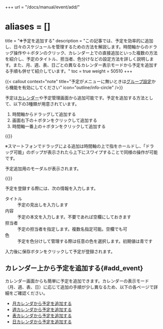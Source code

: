 +++
url = "/docs/manual/event/add/"
# aliases = []
title = "➕予定を追加する"
description = "この記事では、予定を効率的に追加し、日々のスケジュールを管理するための方法を解説します。時間軸からのドラッグ操作や＋ボタンのクリック、カレンダー上での直接追加といった複数の方法を紹介し、予定のタイトル、担当者、色分けなどの設定方法を詳しく説明します。また、月、週、表、日ごとの異なるカレンダー表示モードから予定を追加する手順も併せて紹介しています。"
toc = true
weight = 50510
+++

{{< callout context="note" title="予定がメニューに無いときは[グループ設定](/docs/setup/setting-group/#optionalFunction)から機能を有効にしてください" icon="outline/info-circle" />}}

予定は[カレンダー](/docs/manual/calendar/_about/)や予定管理画面から追加可能です。予定を追加する方法として、以下の3種類が用意されています。

1. 時間軸からドラッグして追加する
2. 画面右下の＋ボタンをクリックして追加する
3. 時間軸一番上の＋ボタンをクリックして追加する

{{<icatch filename="img/add-event" msg="予定の追加方法はドラッグや＋ボタンなど何種類か用意されています" alice="ok">}}

※スマートフォンでドラッグによる追加は時間軸の上で指をホールドし、「ドラッグ可能」のポップが表示されたら上下にスワイプすることで同様の操作が可能です。

予定追加用のモーダルが表示されます。

{{<icatch filename="img/input-event" msg="予定登録画面ではタイトルや担当者、時刻などを設定します">}}

予定を登録する際には、次の情報を入力します。

<dl class="basic">
<dt>タイトル</dt>
<dd>予定の見出しを入力します</dd>
<dt>内容</dt>
<dd>予定の本文を入力します。不要であれば空欄にしておきます</dd>
<dt>担当者</dt>
<dd>予定の担当者を指定します。複数名指定可能。空欄でも可</dd>
<dt>色</dt>
<dd>予定を色分けして管理する際は任意の色を選択します。初期値は青です</dd>
</dl>

入力後に保存ボタンをクリックして予定が登録されます。

## カレンダー上から予定を追加する{#add_event}

カレンダー画面からも簡単に予定を追加できます。カレンダーの表示モード（月、週、表、日）に応じて追加の手順が少し異なるため、以下の各ページで詳細をご確認ください。

- [月カレンダから予定を追加する](/docs/manual/calendar/monthly/#add_event)
- [週カレンダから予定を追加する](/docs/manual/calendar/weekly/#add_event)
- [表カレンダから予定を追加する](/docs/manual/calendar/table/#add_event)
- [日カレンダから予定を追加する](/docs/manual/calendar/dayly/#add_event)
